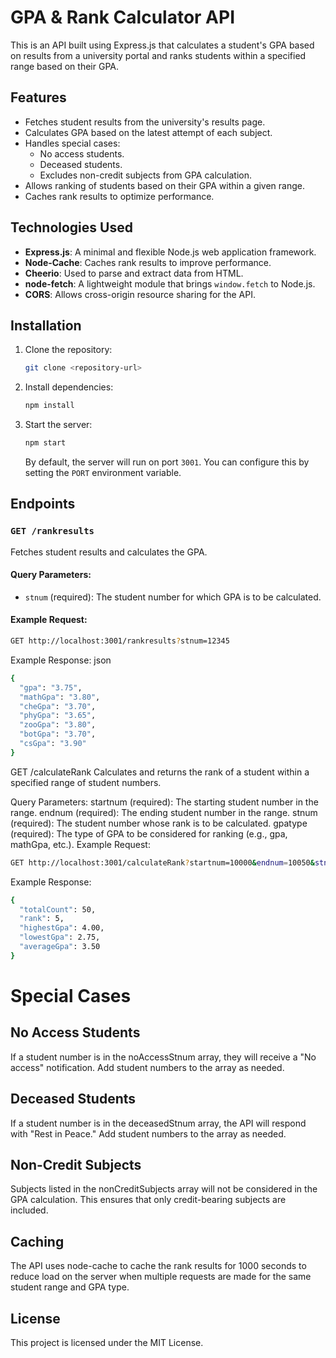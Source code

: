 # GPA & Rank Calculator API

This is an API built using Express.js that calculates a student's GPA based on results from a university portal and ranks students within a specified range based on their GPA.

## Features

- Fetches student results from the university's results page.
- Calculates GPA based on the latest attempt of each subject.
- Handles special cases:
  - No access students.
  - Deceased students.
  - Excludes non-credit subjects from GPA calculation.
- Allows ranking of students based on their GPA within a given range.
- Caches rank results to optimize performance.

## Technologies Used

- **Express.js**: A minimal and flexible Node.js web application framework.
- **Node-Cache**: Caches rank results to improve performance.
- **Cheerio**: Used to parse and extract data from HTML.
- **node-fetch**: A lightweight module that brings `window.fetch` to Node.js.
- **CORS**: Allows cross-origin resource sharing for the API.

## Installation

1. Clone the repository:

    ```bash
    git clone <repository-url>
    ```

2. Install dependencies:

    ```bash
    npm install
    ```

3. Start the server:

    ```bash
    npm start
    ```

   By default, the server will run on port `3001`. You can configure this by setting the `PORT` environment variable.

## Endpoints

### `GET /rankresults`

Fetches student results and calculates the GPA.

#### Query Parameters:

- `stnum` (required): The student number for which GPA is to be calculated.

#### Example Request:

```bash
GET http://localhost:3001/rankresults?stnum=12345
```
Example Response:
json
```bash
{
  "gpa": "3.75",
  "mathGpa": "3.80",
  "cheGpa": "3.70",
  "phyGpa": "3.65",
  "zooGpa": "3.80",
  "botGpa": "3.70",
  "csGpa": "3.90"
}
```
GET /calculateRank
Calculates and returns the rank of a student within a specified range of student numbers.

Query Parameters:
startnum (required): The starting student number in the range.
endnum (required): The ending student number in the range.
stnum (required): The student number whose rank is to be calculated.
gpatype (required): The type of GPA to be considered for ranking (e.g., gpa, mathGpa, etc.).
Example Request:
```bash
GET http://localhost:3001/calculateRank?startnum=10000&endnum=10050&stnum=10010&gpatype=gpa
```
Example Response:
```bash
{
  "totalCount": 50,
  "rank": 5,
  "highestGpa": 4.00,
  "lowestGpa": 2.75,
  "averageGpa": 3.50
}
```
# Special Cases
## No Access Students
If a student number is in the noAccessStnum array, they will receive a "No access" notification. Add student numbers to the array as needed.

## Deceased Students
If a student number is in the deceasedStnum array, the API will respond with "Rest in Peace." Add student numbers to the array as needed.

## Non-Credit Subjects
Subjects listed in the nonCreditSubjects array will not be considered in the GPA calculation. This ensures that only credit-bearing subjects are included.

## Caching
The API uses node-cache to cache the rank results for 1000 seconds to reduce load on the server when multiple requests are made for the same student range and GPA type.

## License
This project is licensed under the MIT License.
